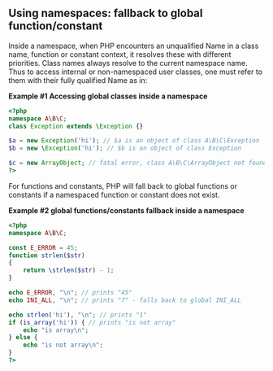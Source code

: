 Using namespaces: fallback to global function/constant
------------------------------------------------------

Inside a namespace, when PHP encounters an unqualified Name in a class
name, function or constant context, it resolves these with different
priorities. Class names always resolve to the current namespace name.
Thus to access internal or non-namespaced user classes, one must refer
to them with their fully qualified Name as in:

**Example \#1 Accessing global classes inside a namespace**

``` php
<?php
namespace A\B\C;
class Exception extends \Exception {}

$a = new Exception('hi'); // $a is an object of class A\B\C\Exception
$b = new \Exception('hi'); // $b is an object of class Exception

$c = new ArrayObject; // fatal error, class A\B\C\ArrayObject not found
?>
```

For functions and constants, PHP will fall back to global functions or
constants if a namespaced function or constant does not exist.

**Example \#2 global functions/constants fallback inside a namespace**

``` php
<?php
namespace A\B\C;

const E_ERROR = 45;
function strlen($str)
{
    return \strlen($str) - 1;
}

echo E_ERROR, "\n"; // prints "45"
echo INI_ALL, "\n"; // prints "7" - falls back to global INI_ALL

echo strlen('hi'), "\n"; // prints "1"
if (is_array('hi')) { // prints "is not array"
    echo "is array\n";
} else {
    echo "is not array\n";
}
?>
```
